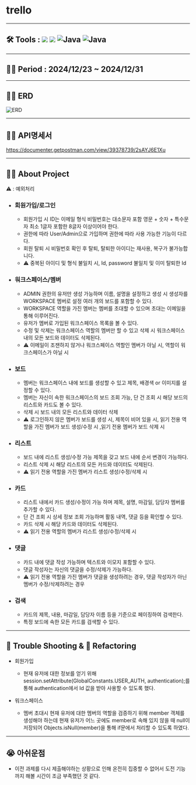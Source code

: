 # trello

---

## 🛠️ Tools :  <img src="https://img.shields.io/badge/mysql-4479A1?style=for-the-badge&logo=mysql&logoColor=white"> <img src="https://img.shields.io/badge/spring-6DB33F?style=for-the-badge&logo=github&logoColor=Green"> <img alt="Java" src ="https://img.shields.io/badge/Java-007396.svg?&style=for-the-badge&logo=Java&logoColor=white"/>  <img alt="Java" src ="https://img.shields.io/badge/intellijidea-000000.svg?&style=for-the-badge&logo=intellijidea&logoColor=white"/>

---
## 👨‍💻 Period : 2024/12/23 ~ 2024/12/31

---
## 👨‍💻 ERD
![ERD](https://github.com/user-attachments/assets/5bd69a31-5cbd-4ccb-be91-95346e58da63)


---
## 👨‍💻 API명세서
https://documenter.getpostman.com/view/39378739/2sAYJ6E1Xu

---
## 👨‍💻 About Project
⚠️ : 예외처리 

- ### 회원가입/로그인
  - 회원가입 시 ID는 이메일 형식 비밀번호는 대소문자 포함 영문 + 숫자 + 특수문자 최소 1글자 포함한 8글자 이상이어야 한다. 
  - 권한에 따라 User/Admin으로 가입하며 권한에 따라 사용 가능한 기능이 다르다. 
  - 회원 탈퇴 시 비밀번호 확인 후 탈퇴, 탈퇴한 아이디는 재사용, 복구가 불가능합니다.  
  - ⚠️ 중복된 아이디 및 형식 불일치 시, Id, password 불일치 및 이미 탈퇴한 Id 

- ### 워크스페이스/멤버
    - ADMIN 권한의 유저만 생성 가능하며 이름, 설명을 설정하고 생성 시 생성자를 WORKSPACE 멤버로 설정 여러 개의 보드를 포함할 수 있다. 
    - WORKSPACE 역할을 가진 멤버는 멤버를 초대할 수 있으며 초대는 이메일을 통해 이루어진다. 
    - 유저가 멤버로 가입된 워크스페이스 목록을 볼 수 있다. 
    - 수정 및 삭제는 워크스페이스 역할의 멤버만 할 수 있고 삭제 시 워크스페이스 내의 모든 보드와 데이터도 삭제된다. 
    - ⚠️  이메일이 조잰하지 않거나 워크스페이스 역할인 멤버가 아닐 시, 역할이 워크스페이스가 아닐 시 

- ### 보드 
  - 멤버는 워크스페이스 내에 보드를 생성할 수 있고 제목, 배경색 or 이미지를 설정할 수 있다. 
  - 멤버는 자신이 속한 워크스페이스의 보드 조회 가능, 단 건 조회 시 해당 보드의 리스트와 카드도 볼 수 있다. 
  - 삭제 시 보드 내의 모든 리스트와 데이터 삭제 
  - ⚠️ 로그인하지 않은 멤버가 보드를 생성 시, 제목이 비어 있을 시, 읽기 전용 역할을 가진 멤버가 보드 생성/수정 시 ,읽기 전용 멤버가 보드 삭제 시
  
- ### 리스트 
  - 보드 내에 리스트 생성/수정 가능 제목을 갖고 보드 내에 순서 변경이 가능하다. 
  - 리스트 삭제 시 해당 리스트의 모든 카드와 데이터도 삭제된다. 
  - ⚠️ 읽기 전용 역할을 가진 멤버가 리스트 생성/수정/삭제 시 

- ### 카드 
  - 리스트 내에서 카드 생성/수정이 가능 하며 제목, 설명, 마감일, 담당자 멤버를 추가할 수 있다. 
  - 단 건 조회 시 상세 정보 조회 가능하며 활동 내역, 댓글 등을 확인할 수 있다. 
  - 카드 삭제 시 해당 카드와 데이터도 삭제된다. 
  - ⚠️ 읽기 전용 역할의 멤버가 리스트 생성/수정/삭제 시 

- ### 댓글 
  - 카드 내에 댓글 작성 가능하며 텍스트와 이모지 포함할 수 있다. 
  - 댓글 작성자는 자신의 댓글을 수정/삭제가 가능하다. 
  - ⚠️ 읽기 전용 역할을 가진 멤버가 댓글을 생성하려는 경우, 댓글 작성자가 아닌 멤버가 수정/삭제하려는 경우 

- ### 검색 
  - 카드의 제목, 내용, 마감일, 담당자 이름 등을 기준으로 페이징하여 검색한다. 
  - 특정 보드에 속한 모든 카드를 검색할 수 있다. 

---
## 🥵 Trouble Shooting & 🚀 Refactoring

- 회원가입 
  - 현재 유저에 대한 정보를 얻기 위해 session.setAttribute(GlobalConstants.USER_AUTH, authentication);를 통해 authentication에서 Id 값을 받아 사용할 수 있도록 했다.  


- 워크스페이스 
  - 멤버 초대시 현재 유저에 대한 멤버의 역할을 검증하기 위해 member 객체를 생성해야 하는데 현재 유저가 어느 곳에도 member로 속해 있지 않을 때 null이 저장되어 Objects.isNull(member)을 통해 if문에서 처리할 수 있도록 하였다. 


---
## 😭 아쉬운점
- 이전 과제를 다시 제출해야하는 상황으로 인해 온전히 집중할 수 없어서 도전 기능까지 해볼 시간이 조금 부족했던 것 같다.  